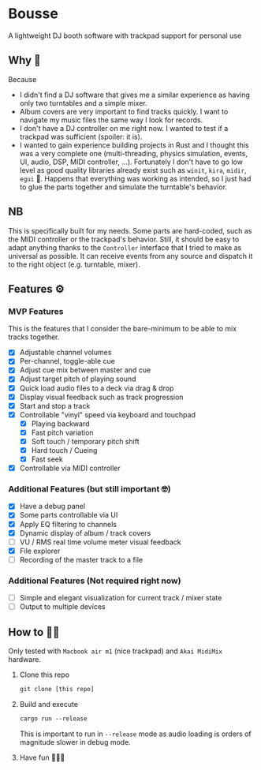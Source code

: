 # Bousse

A lightweight DJ booth software with trackpad support for personal use

## Why 🤠

Because

- I didn't find a DJ software that gives me a similar experience as having only two turntables and a simple mixer.
- Album covers are very important to find tracks quickly. I want to navigate my music files the same way I look for records.
- I don't have a DJ controller on me right now. I wanted to test if a trackpad was sufficient (spoiler: it is).
- I wanted to gain experience building projects in Rust and I thought this was a very complete one (multi-threading, physics simulation, events, UI, audio, DSP, MIDI controller, ...). Fortunately I don't have to go low level as good quality libraries already exist such as `winit`, `kira`, `midir`, `egui` 🙏. Happens that everything was working as intended, so I just had to glue the parts together and simulate the turntable's behavior.

## NB

This is specifically built for my needs. Some parts are hard-coded, such as the MIDI controller or the trackpad's behavior. Still, it should be easy to adapt anything thanks to the `Controller` interface that I tried to make as universal as possible. It can receive events from any source and dispatch it to the right object (e.g. turntable, mixer).

## Features ⚙️

### MVP Features

This is the features that I consider the bare-minimum to be able to mix tracks together.

- [x] Adjustable channel volumes
- [x] Per-channel, toggle-able cue
- [x] Adjust cue mix between master and cue
- [x] Adjust target pitch of playing sound
- [x] Quick load audio files to a deck via drag & drop
- [x] Display visual feedback such as track progression
- [x] Start and stop a track
- [x] Controllable "vinyl" speed via keyboard and touchpad
  - [x] Playing backward
  - [x] Fast pitch variation
  - [x] Soft touch / temporary pitch shift
  - [x] Hard touch / Cueing
  - [x] Fast seek
- [x] Controllable via MIDI controller

### Additional Features (but still important 🤓)

- [x] Have a debug panel
- [x] Some parts controllable via UI
- [x] Apply EQ filtering to channels
- [x] Dynamic display of album / track covers
- [ ] VU / RMS real time volume meter visual feedback
- [x] File explorer
- [ ] Recording of the master track to a file

### Additional Features (Not required right now)

- [ ] Simple and elegant visualization for current track / mixer state
- [ ] Output to multiple devices

## How to 👨‍💻

Only tested with `Macbook air m1` (nice trackpad) and `Akai MidiMix` hardware.

1. Clone this repo

    ```txt
    git clone [this repo]
    ```

2. Build and execute

    ```txt
    cargo run --release
    ```

    This is important to run in `--release` mode as audio loading is orders of magnitude slower in debug mode.

3. Have fun 🕺💃🪩
